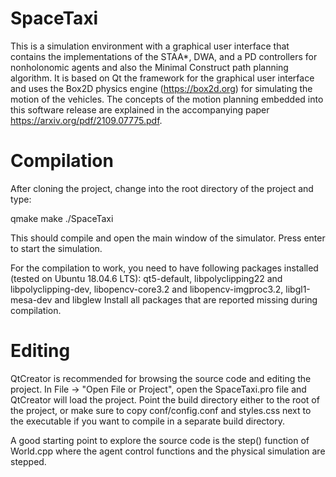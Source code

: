 # SpaceTaxi
This is a simulation environment with a graphical user interface that contains the implementations of the STAA*, DWA, and a PD controllers for nonholonomic agents and also the Minimal Construct path planning algorithm. It is based on Qt the framework for the graphical user interface and uses the Box2D physics engine (https://box2d.org) for simulating the motion of the vehicles. The concepts of the motion planning embedded into this software release are explained in the accompanying paper https://arxiv.org/pdf/2109.07775.pdf. 

# Compilation

After cloning the project, change into the root directory of the project and type:

qmake
make
./SpaceTaxi

This should compile and open the main window of the simulator.
Press enter to start the simulation.

For the compilation to work, you need to have following packages installed (tested on Ubuntu 18.04.6 LTS):
qt5-default, libpolyclipping22 and libpolyclipping-dev, libopencv-core3.2 and libopencv-imgproc3.2, libgl1-mesa-dev and libglew
Install all packages that are reported missing during compilation.

# Editing

QtCreator is recommended for browsing the source code and editing the project. In File -> "Open File or Project", open the SpaceTaxi.pro file and QtCreator will load the project. Point the build directory either to the root of the project, or make sure to copy conf/config.conf and styles.css next to the executable if you want to compile in a separate build directory.

A good starting point to explore the source code is the step() function of World.cpp where the agent control functions and the physical simulation are stepped.

